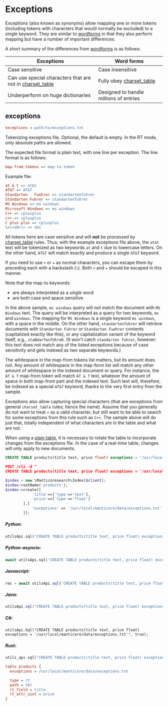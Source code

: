 # Exceptions

Exceptions (also known as synonyms) allow mapping one or more tokens (including tokens with characters that would normally be excluded) to a single keyword. They are similar to [wordforms](../../Creating_a_table/NLP_and_tokenization/Wordforms.md#wordforms) in that they also perform mapping but have a number of important differences.

A short summary of the differences from [wordforms](../../Creating_a_table/NLP_and_tokenization/Wordforms.md#wordforms) is as follows:

| Exceptions | Word forms |
| - | - |
| Case sensitive | Case insensitive |
| Can use special characters that are not in [charset_table](../../Creating_a_table/NLP_and_tokenization/Low-level_tokenization.md#charset_table) | Fully obey [charset_table](../../Creating_a_table/NLP_and_tokenization/Low-level_tokenization.md#charset_table) |
| Underperform on huge dictionaries | Designed to handle millions of entries |

## exceptions

```ini
exceptions = path/to/exceptions.txt
```

<!-- example exceptions -->
Tokenizing exceptions file. Optional, the default is empty.
In the RT mode, only absolute paths are allowed.

The expected file format is plain text, with one line per exception. The line format is as follows:

```ini
map-from-tokens => map-to-token
```

Example file:

```ini
at & t => at&t
AT&T => AT&T
Standarten   Fuehrer => standartenfuhrer
Standarten Fuhrer => standartenfuhrer
MS Windows => ms windows
Microsoft Windows => ms windows
C++ => cplusplus
c++ => cplusplus
C plus plus => cplusplus
\=\>abc\> => abc
```

All tokens here are case sensitive and will **not** be processed by [charset_table](../../Creating_a_table/NLP_and_tokenization/Low-level_tokenization.md#charset_table) rules. Thus, with the example exceptions file above, the `at&t` text will be tokenized as two keywords `at` and `t` due to lowercase letters. On the other hand, `AT&T` will match exactly and produce a single `AT&T` keyword.

If you need to use `>` or `=` as normal characters, you can escape them by preceding each with a backslash (`\`). Both `>` and `=` should be escaped in this manner.

Note that the map-to keywords:
* are always interpreted as a *single* word
* are both case and space sensitive

In the above sample, `ms windows` query will *not* match the document with `MS Windows` text. The query will be interpreted as a query for two keywords, `ms` and `windows`. The mapping for `MS Windows` is a single keyword `ms windows`, with a space in the middle. On the other hand, `standartenfuhrer` will retrieve documents with `Standarten Fuhrer` or `Standarten Fuehrer` contents (capitalized exactly like this), or any capitalization variant of the keyword itself, e.g., `staNdarTenfUhreR`. (It won't catch `standarten fuhrer`, however: this text does not match any of the listed exceptions because of case sensitivity and gets indexed as two separate keywords.)

The whitespace in the map-from tokens list matters, but its amount does not. Any amount of whitespace in the map-form list will match any other amount of whitespace in the indexed document or query. For instance, the `AT & T` map-from token will match `AT & T` text, whatever the amount of space in both map-from part and the indexed text. Such text will, therefore, be indexed as a special `AT&T` keyword, thanks to the very first entry from the sample.

Exceptions also allow capturing special characters (that are exceptions from general `charset_table` rules; hence the name). Assume that you generally do not want to treat `+` as a valid character, but still want to be able to search for some exceptions from this rule such as `C++`. The sample above will do just that, totally independent of what characters are in the table and what are not.

When using a [plain table](../../Creating_a_table/Local_tables/Plain_table.md), it is necessary to rotate the table to incorporate changes from the exceptions file. In the case of a real-time table, changes will only apply to new documents.

<!-- request SQL -->

```sql
CREATE TABLE products(title text, price float) exceptions = '/usr/local/manticore/data/exceptions.txt'
```

<!-- request JSON -->

```json
POST /cli -d "
CREATE TABLE products(title text, price float) exceptions = '/usr/local/manticore/data/exceptions.txt'"
```

<!-- request PHP -->

```php
$index = new \Manticoresearch\Index($client);
$index->setName('products');
$index->create([
            'title'=>['type'=>'text'],
            'price'=>['type'=>'float']
        ],[
            'exceptions' => '/usr/local/manticore/data/exceptions.txt'
        ]);
```
<!-- intro -->
##### Python:

<!-- request Python -->

```python
utilsApi.sql('CREATE TABLE products(title text, price float) exceptions = \'/usr/local/manticore/data/exceptions.txt\'')
```

<!-- intro -->
##### Python-asyncio:

<!-- request Python-asyncio -->

```python
await utilsApi.sql('CREATE TABLE products(title text, price float) exceptions = \'/usr/local/manticore/data/exceptions.txt\'')
```

<!-- intro -->
##### Javascript:

<!-- request javascript -->

```javascript
res = await utilsApi.sql('CREATE TABLE products(title text, price float) exceptions = \'/usr/local/manticore/data/exceptions.txt\'');
```

<!-- intro -->
##### Java:
<!-- request Java -->
```java
utilsApi.sql("CREATE TABLE products(title text, price float) exceptions = '/usr/local/manticore/data/exceptions.txt'", true);
```

<!-- intro -->
##### C#:
<!-- request C# -->
```clike
utilsApi.Sql("CREATE TABLE products(title text, price float) exceptions = '/usr/local/manticore/data/exceptions.txt'", true);
```

<!-- intro -->
##### Rust:

<!-- request Rust -->

```rust
utils_api.sql("CREATE TABLE products(title text, price float) exceptions = '/usr/local/manticore/data/exceptions.txt'", Some(true)).await;
```

<!-- request CONFIG -->

```ini
table products {
  exceptions = /usr/local/manticore/data/exceptions.txt

  type = rt
  path = tbl
  rt_field = title
  rt_attr_uint = price
}
```
<!-- end -->
<!-- proofread -->
